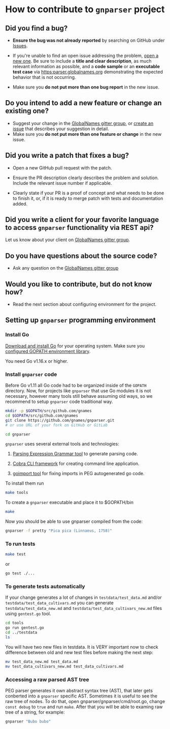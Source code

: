 # How to contribute to ``gnparser`` project

## **Did you find a bug?**

* **Ensure the bug was not already reported** by searching on GitHub under
  [Issues](https://github.com/gnames/gnparser/issues).

* If you're unable to find an open issue addressing the problem, [open a new
  one](https://github.com/gnames/gnparser/issues/new). Be sure to include a
  **title and clear description**, as much relevant information as possible,
  and a **code sample** or an **executable test case** via
  [https:parser.globalnames.org](https://parser.globalnames.org) demonstrating
  the expected behavior that is not occurring.
* Make sure you **do not put more than one bug report** in the new issue.

## **Do you intend to add a new feature or change an existing one?**

* Suggest your change in the [GlobalNames gitter
  group](https://gitter.im/GlobalNamesArchitecture/GlobalNames), or [create an
  issue](https://github.com/gnames/gnparser/issues/new) that describes your
  suggestion in detail.
* Make sure you **do not put more than one feature or change** in the new issue.

## **Did you write a patch that fixes a bug?**

* Open a new GitHub pull request with the patch.

* Ensure the PR description clearly describes the problem and solution. Include
  the relevant issue number if applicable.

* Clearly state if your PR is a proof of concept and what needs to be done to
  finish it, or, if it is ready to merge patch with tests and documentation
  added.

## **Did you write a client for your favorite language to access ``gnparser`` functionality via REST api?**

Let us know about your client on [GlobalNames gitter
group](https://gitter.im/GlobalNamesArchitecture/GlobalNames).

## **Do you have questions about the source code?**

* Ask any question on the [GlobalNames gitter
  group](https://gitter.im/GlobalNamesArchitecture/GlobalNames)

## **Would you like to contribute, but do not know how?**

* Read the next section about configuring environment for the project.

## **Setting up ``gnparser`` programming environment**

### Install Go

[Download and install Go](https://golang.org/doc/install) for your operating
system. Make sure you [configured GOPATH environment
library](https://github.com/golang/go/wiki/SettingGOPATH).

You need Go v1.16.x or higher.

### Install ``gnparser`` code

Before Go v1.11 all Go code had to be organized inside of the ``GOPATH``
directory. Now, for projects like ``gnparser`` that use Go modules it is not
necessary, however many tools still behave assuming old ways, so we recommend
to setup ``gnparser`` code traditional way.

```bash
mkdir -p $GOPATH/src/github.com/gnames
cd $GOPATH/src/github.com/gnames
git clone https://github.com/gnames/gnparser.git
# or use URL of your fork on GitHub or GitLab

cd gnparser
```

``gnparser`` uses several external tools and technologies:

1. [Parsing Expression Grammar tool](https://github.com/pointlander/peg) to
   generate parsing code.

2. [Cobra CLI framework](https://github.com/spf13/cobra) for creating command
   line application.

3. [goimport tool](https://golang.org/x/tools/cmd/goimports) for fixing
   imports in PEG autogenerated go code.

To install them run

```bash
make tools
```

To create a ``gnparser`` executable and place it to $GOPATH/bin

```bash
make
```

Now you should be able to use gnparser compiled from the code:

```bash
gnparser -f pretty "Pica pica (Linnaeus, 1758)"
```

### To run tests

```bash
make test
```

or

```bash
go test ./...
```

### To generate tests automatically

If your change generates a lot of changes in `testdata/test_data.md`
and/or `testdata/test_data_cultivars.md` you can generate
`testdata/test_data_new.md` and `testdata/test_data_cultivars_new.md`
files using `gentest.go` tool.

```bash
cd tools
go run gentest.go
cd ../testdata
ls
```

You will have two new files in testdata. It is VERY important now to check
difference between old and new test files before making the next step:

```bash
mv test_data_new.md test_data.md
mv test_data_cultivars_new.md test_data_cultivars.md
```

### Accessing a raw parsed AST tree

PEG parser generates it own abstract syntax tree (AST), that later gets
conberted into a ``gnparser`` specific AST. Sometimes it is useful to see the
raw tree of nodes. To do that, open gnparser/gnparser/cmd/root.go,
change ``const debug`` to ``true`` and run ``make``. After that you will be
able to examing raw tree of a string, for example:

```bash
gnparser "Bubo bubo"
```

